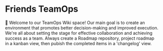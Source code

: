 # Friends TeamOps
👋 Welcome to our TeamOps Wiki space! Our main goal is to create an environment that promotes better decision-making and improved execution. We're all about setting the stage for effective collaboration and achieving success as a team.
Always create a Roadmap repository, project roadmap in a kanban view, then pubish the completed items in a 'changelog' view.
